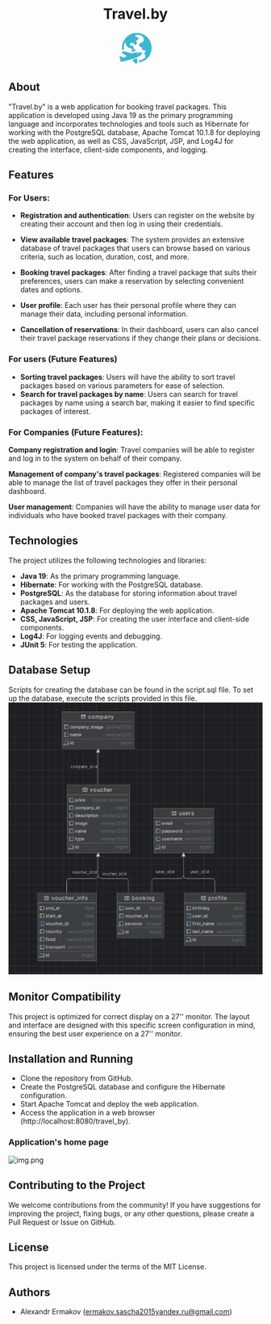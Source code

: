 <h1 align="center">Travel.by</h1>
<p align="center">
      <img src="src/main/webapp/image/logo/logo_title.webp" alt="logo">
</p>

## About

"Travel.by" is a web application for booking travel packages. 
This application is developed using Java 19 as the primary programming language and incorporates 
technologies and tools such as Hibernate for working with the PostgreSQL database, 
Apache Tomcat 10.1.8 for deploying the web application, as well as CSS, JavaScript, JSP, and Log4J 
for creating the interface, client-side components, and logging.

## Features

### For Users:
* **Registration and authentication**: Users can register on the website by creating their account and then log in using their credentials.

* **View available travel packages**: The system provides an extensive database of travel packages that users can browse based on various criteria, such as location, duration, cost, and more.

* **Booking travel packages**: After finding a travel package that suits their preferences, users can make a reservation by selecting convenient dates and options.

* **User profile**: Each user has their personal profile where they can manage their data, including personal information.

* **Cancellation of reservations**: In their dashboard, users can also cancel their travel package reservations if they change their plans or decisions.

### For users (Future Features)
* **Sorting travel packages**: Users will have the ability to sort travel packages based on various parameters for ease of selection.
* **Search for travel packages by name**: Users can search for travel packages by name using a search bar, making it easier to find specific packages of interest.

### For Companies (Future Features):
**Company registration and login**: Travel companies will be able to register and log in to the system on behalf of their company.

**Management of company's travel packages**: Registered companies will be able to manage the list of travel packages they offer in their personal dashboard.

**User management**: Companies will have the ability to manage user data for individuals who have booked travel packages with their company.

## Technologies
The project utilizes the following technologies and libraries:

* **Java 19**: As the primary programming language.
* **Hibernate**: For working with the PostgreSQL database.
* **PostgreSQL**: As the database for storing information about travel packages and users.
* **Apache Tomcat 10.1.8**: For deploying the web application.
* **CSS, JavaScript, JSP**: For creating the user interface and client-side components.
* **Log4J**: For logging events and debugging.
* **JUnit 5**: For testing the application.

## Database Setup

Scripts for creating the database can be found in the script.sql file. To set up the database, execute the scripts provided in this file.
![img.png](src/main/resources/readme/db_diagram.png)

## Monitor Compatibility
This project is optimized for correct display on a 27'' monitor. The layout and interface are designed with this specific screen configuration in mind, ensuring the best user experience on a 27'' monitor.

## Installation and Running

* Clone the repository from GitHub.
* Create the PostgreSQL database and configure the Hibernate configuration.
* Start Apache Tomcat and deploy the web application.
* Access the application in a web browser (http://localhost:8080/travel_by).

### Application's home page
![img.png](src/main/resources/readme/home_page.png)

## Contributing to the Project

We welcome contributions from the community! If you have suggestions for improving the project, fixing bugs, or any other questions, please create a Pull Request or Issue on GitHub.

## License

This project is licensed under the terms of the MIT License.

## Authors

* Alexandr Ermakov (ermakov.sascha2015yandex.ru@gmail.com)